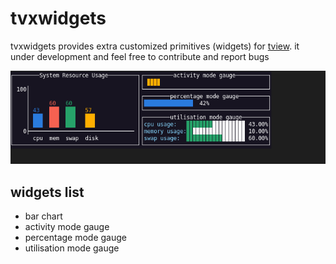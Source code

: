 # tvxwidgets

tvxwidgets provides extra customized primitives (widgets) for [tview](https://github.com/rivo/tview).
it under development and feel free to contribute and report bugs

![Screenshot](tvxwidgets.gif)


## widgets list

* bar chart
* activity mode gauge
* percentage mode gauge
* utilisation mode gauge
